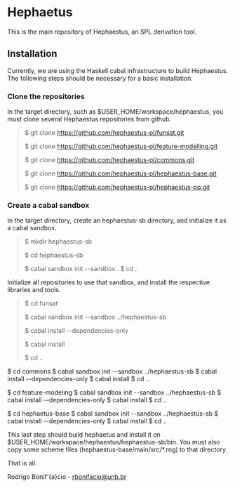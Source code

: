 # Hephaetus

This is the main repository of Hephaestus, an SPL derivation tool. 

## Installation  

Currently, we are using the Haskell cabal infrastructure to build 
Hephaestus. The following steps should be necessary for a basic 
installation. 

### Clone the repositories

In the target directory, such as $USER_HOME/workspace/hephaestus, you 
must clone several Hephaestus repositories from github. 

> $ git clone https://github.com/hephaestus-pl/funsat.git
>
> $ git clone https://github.com/hephaestus-pl/feature-modelling.git
>
> $ git clone https://github.com/hephaestus-pl/commons.git 
>
> $ git clone https://github.com/hephaestus-pl/hephaestus-base.git
>
> $ git clone https://github.com/hephaestus-pl/hephaestus-pp.git

### Create a cabal sandbox

In the target directory, create an hephaestus-sb directory, and initialize 
it as a cabal sandbox. 

> $ mkdir hephaestus-sb
>
> $ cd hephaestus-sb
> 
> $ cabal sandbox init --sandbox .
> $ cd ..

Initialize all repositories to use that sandbox, and install the respective libraries and tools. 

> $ cd funsat
> 
> $ cabal sandbox init --sandbox ../hephaestus-sb
>
> $ cabal install --dependencies-only
>
> $ cabal install
>
> $ cd ..

$ cd commons
$ cabal sandbox init --sandbox ../hephaestus-sb
$ cabal install --dependencies-only
$ cabal install
$ cd ..

$ cd feature-modeling 
$ cabal sandbox init --sandbox ../hephaestus-sb
$ cabal install --dependencies-only
$ cabal install
$ cd ..

$ cd hephaetus-base
$ cabal sandbox init --sandbox ../hephaestus-sb
$ cabal install --dependencies-only
$ cabal install
$ cd ..

This last step should build hephaetus and install it on 
$USER_HOME/workspace/hephaestus/hephaestus-sb/bin. You 
must also copy some scheme files (hephaestus-base/main/src/*.rng) 
to that directory. 

That is all. 

Rodrigo Bonif\'{a}cio - rbonifacio@unb.br